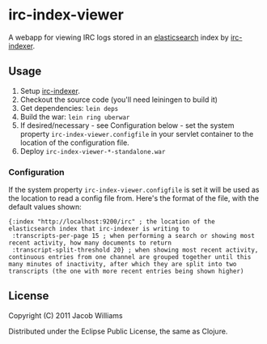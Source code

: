 # irc-index-viewer

A webapp for viewing IRC logs stored in an [elasticsearch](http://elasticsearch.org) index by [irc-indexer](https://github.com/brokensandals/irc-indexer).

## Usage

1. Setup [irc-indexer](https://github.com/brokensandals/irc-indexer).
2. Checkout the source code (you'll need leiningen to build it)
3. Get dependencies: `lein deps`
4. Build the war: `lein ring uberwar`
5. If desired/necessary - see Configuration below - set the system property `irc-index-viewer.configfile` in your servlet container to the location of the configuration file.
6. Deploy `irc-index-viewer-*-standalone.war`

### Configuration

If the system property `irc-index-viewer.configfile` is set it will be used as the location to read a config file from. Here's the format of the file, with the default values shown:

    {:index "http://localhost:9200/irc" ; the location of the elasticsearch index that irc-indexer is writing to
     :transcripts-per-page 15 ; when performing a search or showing most recent activity, how many documents to return
     :transcript-split-threshold 20} ; when showing most recent activity, continuous entries from one channel are grouped together until this many minutes of inactivity, after which they are split into two transcripts (the one with more recent entries being shown higher)

## License

Copyright (C) 2011 Jacob Williams

Distributed under the Eclipse Public License, the same as Clojure.
